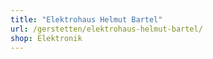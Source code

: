```yaml
---
title: "Elektrohaus Helmut Bartel"
url: /gerstetten/elektrohaus-helmut-bartel/
shop: Elektronik
---
```


